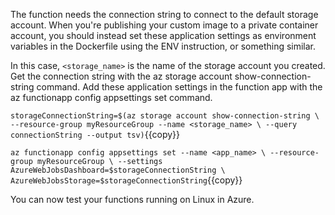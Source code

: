 The function needs the connection string to connect to the default storage account. When you're publishing your custom image to a private container account, you should instead set these application settings as environment variables in the Dockerfile using the ENV instruction, or something similar.

In this case, `<storage_name>` is the name of the storage account you created. Get the connection string with the az storage account show-connection-string command. Add these application settings in the function app with the az functionapp config appsettings set command.

`storageConnectionString=$(az storage account show-connection-string \
--resource-group myResourceGroup --name <storage_name> \
--query connectionString --output tsv)`{{copy}}

`az functionapp config appsettings set --name <app_name> \
--resource-group myResourceGroup \
--settings AzureWebJobsDashboard=$storageConnectionString \
AzureWebJobsStorage=$storageConnectionString`{{copy}}

You can now test your functions running on Linux in Azure.